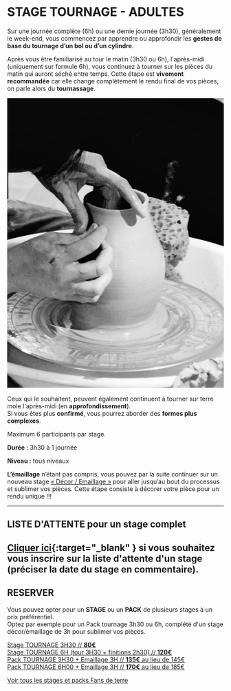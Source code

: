 # STAGE TOURNAGE - ADULTES  

Sur une journée complète (6h) ou une demie journée (3h30), généralement le week-end, vous commencez par apprendre ou approfondir les **gestes de base du tournage d’un bol ou d’un cylindre**.  
  
Après vous être familiarisé au tour le matin (3h30 ou 6h), l'après-midi (uniquement sur formule 6h), vous continuez à tourner sur les pièces du matin qui auront séché entre temps. Cette étape est **vivement recommandée** car elle change complètement le rendu final de vos pièces, on parle alors du **tournassage**. 

<img src="/images/tournage-poterie-vase_fans-de-terre.jpeg" class="image-stage">  

Ceux qui le souhaitent, peuvent également continuent à tourner sur terre mole l'après-midi (en **approfondissement**).  
Si vous êtes plus **confirmé**, vous pourrez aborder des **formes plus complexes**.  
  
Maximum 6 participants par stage.  

**Durée :** 3h30 à 1 journée

**Niveau :** tous niveaux  

**L’émaillage** n’étant pas compris, vous pouvez par la suite continuer sur un nouveau stage [« Décor / Emaillage »](emaillage_adultes) pour aller jusqu’au bout du processus et sublimer vos pièces. Cette étape consiste à décorer votre pièce pour un rendu unique !!!      



---
## LISTE D'ATTENTE pour un stage complet
[Cliquer ici](https://docs.google.com/forms/d/e/1FAIpQLScDnAGxa7UlusJ0sVcahW_FnYDXCc4BQsAE5W8vGXzb9_z4pg/viewform?entry.1318731939&entry.625861564&entry.1682638982&entry.1661862399&entry.635975601){:target="_blank" }       si vous souhaitez vous inscrire sur la liste d'attente d'un stage (préciser la date du stage en commentaire).    
---

 
## RESERVER  
Vous pouvez opter pour un **STAGE** ou un **PACK** de plusieurs stages à un prix préférentiel.   
Optez par exemple pour un Pack tournage 3h30 ou 6h, complété d'un stage décor/émaillage de 3h pour sublimer vos pièces.  

[Stage TOURNAGE 3H30                            // **80€**](https://Fansdeterre.as.me/touram)  
[Stage TOURNAGE 6H (tour 3H30 + finitions 2h30) // **120€**](https://Fansdeterre.as.me/Tournage6H)  
[Pack TOURNAGE 3H30 + Emaillage 3H // **135€** au lieu de 145€](https://app.acuityscheduling.com/catalog.php?owner=35942538&action=addCart&clear=1&id=1989002)    
[Pack TOURNAGE 6H00 + Emaillage 3H   // **170€** au lieu de 185€](https://app.acuityscheduling.com/catalog.php?owner=35942538&action=addCart&clear=1&id=1989001)  




[Voir tous les stages et packs Fans de terre](https://Fansdeterre.as.me/)   


